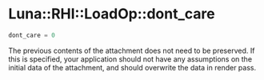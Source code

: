 # Luna::RHI::LoadOp::dont_care

```c++
dont_care = 0
```

The previous contents of the attachment does not need to be preserved. If this is specified, your application should not have any assumptions on the initial data of the attachment, and should overwrite the data in render pass. 

